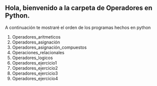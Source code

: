 ## Hola, bienvenido a la carpeta de Operadores en Python.

A continuación te mostraré el orden de los programas hechos en python

1. Operadores_aritmeticos
2. Operadores_asignación
3. Operadores_asignación_compuestos
4. Operaciones_relacionales
5. Operadores_logicos
6. Operadores_ejercicio1
7. Operadores_ejercicio2
8. Operadores_ejercicio3
9. Operadores_ejercicio4